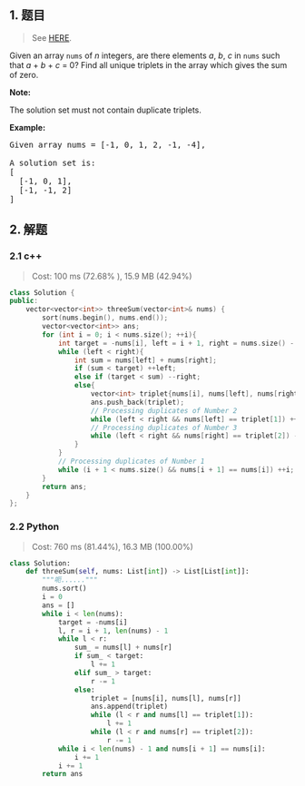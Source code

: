 ## 1. 题目

> See [HERE](https://leetcode.com/problems/3sum/).

<div><p>Given an array <code>nums</code> of <em>n</em> integers, are there elements <em>a</em>, <em>b</em>, <em>c</em> in <code>nums</code> such that <em>a</em> + <em>b</em> + <em>c</em> = 0? Find all unique triplets in the array which gives the sum of zero.</p>

<p><strong>Note:</strong></p>

<p>The solution set must not contain duplicate triplets.</p>

<p><strong>Example:</strong></p>

<pre>Given array nums = [-1, 0, 1, 2, -1, -4],

A solution set is:
[
  [-1, 0, 1],
  [-1, -1, 2]
]
</pre></div>

## 2. 解题

### 2.1 c++

> Cost: 100 ms (72.68% ), 15.9 MB (42.94%)

```cpp
class Solution {
public:
    vector<vector<int>> threeSum(vector<int>& nums) {
        sort(nums.begin(), nums.end());
        vector<vector<int>> ans;
        for (int i = 0; i < nums.size(); ++i){
            int target = -nums[i], left = i + 1, right = nums.size() - 1;
            while (left < right){
                int sum = nums[left] + nums[right];
                if (sum < target) ++left;
                else if (target < sum) --right;
                else{
                    vector<int> triplet{nums[i], nums[left], nums[right]};
                    ans.push_back(triplet);
                    // Processing duplicates of Number 2
                    while (left < right && nums[left] == triplet[1]) ++left;
                    // Processing duplicates of Number 3
                    while (left < right && nums[right] == triplet[2]) --right;
                }
            }
            // Processing duplicates of Number 1
            while (i + 1 < nums.size() && nums[i + 1] == nums[i]) ++i;
        }
        return ans;
    }
};
```

### 2.2 Python

> Cost: 760 ms (81.44%), 16.3 MB (100.00%)

```python
class Solution:
    def threeSum(self, nums: List[int]) -> List[List[int]]:
        """呃......"""
        nums.sort()
        i = 0
        ans = []
        while i < len(nums):
            target = -nums[i]
            l, r = i + 1, len(nums) - 1
            while l < r:
                sum_ = nums[l] + nums[r]
                if sum_ < target:
                    l += 1
                elif sum_ > target:
                    r -= 1
                else:
                    triplet = [nums[i], nums[l], nums[r]]
                    ans.append(triplet)
                    while (l < r and nums[l] == triplet[1]):
                        l += 1
                    while (l < r and nums[r] == triplet[2]):
                        r -= 1
            while i < len(nums) - 1 and nums[i + 1] == nums[i]:
                i += 1
            i += 1
        return ans
```
